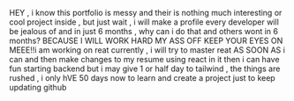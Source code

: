 HEY ,  i know this portfolio is messy and their is nothing much interesting or cool project inside , but just wait , i will make a profile every developer will be jealous of  and in just 6 months , why can i do that and others wont in 6 months? BECAUSE I WILL WORK HARD MY ASS OFF KEEP YOUR EYES ON MEEE!!i am working on reat currently , i will try to master reat AS SOON AS i can and then make changes to my resume using react in it then i can have fun starting backend but i may give 1 or half day to tailwind , the things are rushed , i only hVE  50 days now to learn and create a project
just to keep updating github
